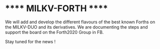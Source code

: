# ****  MILKV-FORTH  **** 

We will add and develop the different flavours of the best known Forths
on the MILKV-DUO and its derivatives.
We are documenting the steps and support the board on the 
Forth2020 Group in FB.

Stay tuned for the news ! 

